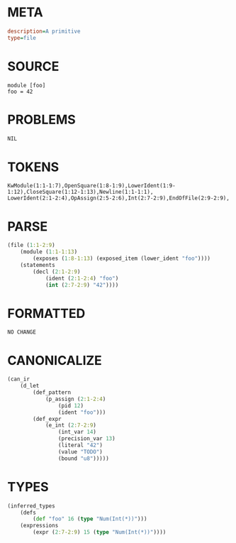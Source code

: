 # META
~~~ini
description=A primitive
type=file
~~~
# SOURCE
~~~roc
module [foo]
foo = 42
~~~
# PROBLEMS
~~~txt
NIL
~~~
# TOKENS
~~~zig
KwModule(1:1-1:7),OpenSquare(1:8-1:9),LowerIdent(1:9-1:12),CloseSquare(1:12-1:13),Newline(1:1-1:1),
LowerIdent(2:1-2:4),OpAssign(2:5-2:6),Int(2:7-2:9),EndOfFile(2:9-2:9),
~~~
# PARSE
~~~clojure
(file (1:1-2:9)
	(module (1:1-1:13)
		(exposes (1:8-1:13) (exposed_item (lower_ident "foo"))))
	(statements
		(decl (2:1-2:9)
			(ident (2:1-2:4) "foo")
			(int (2:7-2:9) "42"))))
~~~
# FORMATTED
~~~roc
NO CHANGE
~~~
# CANONICALIZE
~~~clojure
(can_ir
	(d_let
		(def_pattern
			(p_assign (2:1-2:4)
				(pid 12)
				(ident "foo")))
		(def_expr
			(e_int (2:7-2:9)
				(int_var 14)
				(precision_var 13)
				(literal "42")
				(value "TODO")
				(bound "u8")))))
~~~
# TYPES
~~~clojure
(inferred_types
	(defs
		(def "foo" 16 (type "Num(Int(*))")))
	(expressions
		(expr (2:7-2:9) 15 (type "Num(Int(*))"))))
~~~